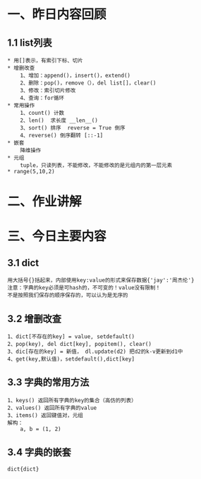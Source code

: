 # 一、昨日内容回顾
## 1.1 list列表
    * 用[]表示，有索引下标、切片
    * 增删改查
        1、增加：append()，insert()，extend()
        2、删除：pop()，remove（），del list[]，clear()
        3、修改：索引切片修改
        4、查询：for循环
    * 常用操作
        1、count() 计数
        2、len()  求长度 __len__()
        3、sort() 排序  reverse = True 倒序
        4、reverse() 倒序翻转 [::-1]
    * 嵌套
        降维操作
    * 元组
        tuple，只读列表，不能修改，不能修改的是元组内的第一层元素
    * range(5,10,2)
# 二、作业讲解
# 三、今日主要内容
## 3.1 dict
    用大括号{}括起来，内部使用key:value的形式来保存数据{'jay':'周杰伦'}
    注意：字典的key必须是可hash的，不可变的！value没有限制！
    不是按照我们保存的顺序保存的，可以认为是无序的
## 3.2 增删改查
    1、dict[不存在的key] = value, setdefault()
    2、pop(key), del dict[key], popitem(), clear()
    3、dic[存在的key] = 新值， dl.update(d2) 把d2的k-v更新到d1中
    4、get(key,默认值)，setdefault(),dict[key]
## 3.3 字典的常用方法
    1、keys() 返回所有字典的key的集合（高仿的列表）
    2、values() 返回所有字典的value
    3、items() 返回键值对，元组
    解构：
        a, b = (1, 2)
## 3.4 字典的嵌套
    dict{dict}